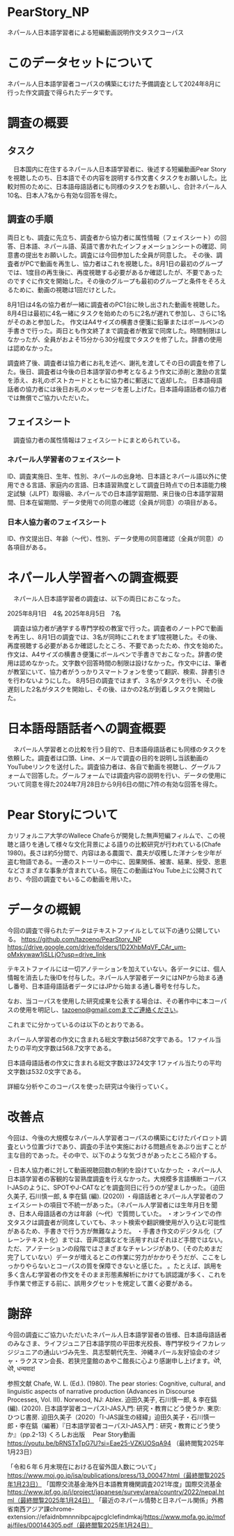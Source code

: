 # PearStory_NP
ネパール人日本語学習者による短編動画説明作文タスクコーパス

# このデータセットについて
ネパール人日本語学習者コーパスの構築にむけた予備調査として2024年8月に行った作文調査で得られたデータです。

# 調査の概要
## タスク
　日本国内に在住するネパール人日本語学習者に、後述する短編動画Pear Storyを視聴したのち、日本語でその内容を説明する作文書くタスクをお願いした。比較対照のために、日本語母語話者にも同様のタスクをお願いし、合計ネパール人10名、日本人7名から有効な回答を得た。

## 調査の手順
両日とも、調査に先立ち、調査者から協力者に属性情報（フェイスシート）の回答、日本語、ネパール語、英語で書かれたインフォメーションシートの確認、同意書の提出をお願いした。調査には今回参加した全員が同意した。
その後、調査者がPCで動画を再生し、協力者はこれを視聴した。8月1日の最初のグループでは、1度目の再生後に、再度視聴する必要があるか確認したが、不要であったのですぐに作文を開始した。その後のグループも最初のグループと条件をそろえるために、動画の視聴は1回だけとした。

8月1日は4名の協力者が一緒に調査者のPC1台に映し出された動画を視聴した。
8月4日は最初に4名一緒にタスクを始めたのちに2名が遅れて参加し、さらに1名がそのあと参加した。
作文はA4サイズの横書き便箋に鉛筆またはボールペンの手書きで行った。両日とも作文終了まで調査者が教室で同席した。時間制限はしなかったが、全員がおよそ15分から30分程度でタスクを修了した。辞書の使用は認めなかった。

調査終了後、調査者は協力者にお礼を述べ、謝礼を渡してその日の調査を修了した。後日、調査者は今後の日本語学習の参考となるよう作文に添削と激励の言葉を添え、お礼のポストカードとともに協力者に郵送にて返却した。
日本語母語話者の協力者には後日お礼のメッセージを差し上げた。日本語母語話者の協力者では無償でご協力いただいた。

## フェイスシート
　調査協力者の属性情報はフェイスシートにまとめられている。
### ネパール人学習者のフェイスシート
ID、調査実施日、生年、性別、ネパールの出身地、日本語とネパール語以外に使用できる言語、家庭内の言語、日本語習熟度として調査日時点での日本語能力検定試験（JLPT）取得級、ネパールでの日本語学習期間、来日後の日本語学習期間、日本在留期間、データ使用での同意の確認（全員が同意）の項目がある。

### 日本人協力者のフェイスシート
ID、作文提出日、年齢（～代）、性別、データ使用の同意確認（全員が同意）の各項目がある。

# ネパール人学習者への調査概要
　ネパール人日本語学習者の調査は、以下の両日におこなった。

2025年8月1日　4名
2025年8月5日　7名

　調査は協力者が通学する専門学校の教室で行った。調査者のノートPCで動画を再生し、8月1日の調査では、3名が同時にこれをまず1度視聴した。その後、再度視聴する必要があるか確認したところ、不要であったため、作文を始めた。作文は、A4サイズの横書き便箋にボールペンで手書きでおこなった。辞書の使用は認めなかった。文字数や回答時間の制限は設けなかった。作文中には、筆者が教室にいて、協力者がうっかりスマートフォンを使って翻訳、検索、辞書引きを行わないようにした。
8月5日の調査ではまず、３名がタスクを行い、その後遅刻した2名がタスクを開始し、その後、ほかの2名が到着しタスクを開始した。


# 日本語母語話者への調査概要
　ネパール人学習者との比較を行う目的で、日本語母語話者にも同様のタスクを依頼した。調査者は口頭、Line、メールで調査の目的を説明し当該動画のYouTubeリンクを送付した。調査協力者は、各自で動画を視聴し、グーグルフォームで回答した。グールフォームでは調査内容の説明を行い、データの使用について同意を得た2024年7月28日から9月6日の間に7件の有効な回答を得た。

# Pear Storyについて
カリフォルニア大学のWallece Chafeらが開発した無声短編フィルムで、この視聴と語りを通して様々な文化背景による語りの比較研究が行われている(Chafe 1980)。長さは約5分間で、内容はある農園で、農夫が収穫した洋ナシを少年が盗む物語である。一連のストーリーの中に、因果関係、被害、結果、授受、恩恵などさまざまな事象が含まれている。現在この動画はYou Tube上に公開されており、今回の調査でもいるこの動画を用いた。


# データの概観
今回の調査で得られたデータはテキストファイルとして以下の通り公開している。
https://github.com/tazoeno/PearStory_NP
https://drive.google.com/drive/folders/1D2XhbMqVF_CAr_um-oMxkywaw1jSLLjO?usp=drive_link


テキストファイルには一切アノテーションを加えていない。各データには、個人情報を消去した後IDを付与した。ネパール人学習者データにはNPから始まる通し番号、日本語母語話者データにはJPから始まる通し番号を付与した。


なお、当コーパスを使用した研究成果を公表する場合は、その著作中に本コーパスの使用を明記し、tazoeno@gmail.comまでご連絡ください。


これまでに分かっているのは以下のとおりである。

ネパール人学習者の作文に含まれる総文字数は5687文字である。
1ファイル当たりの平均文字数は568.7文字である。


日本語母語話者の作文に含まれる総文字数は3724文字
1ファイル当たりの平均文字数は532.0文字である。

詳細な分析やこのコーパスを使った研究は今後行っていく。





# 改善点
今回は、今後の大規模なネパール人学習者コーパスの構築にむけたパイロット調査という位置づけであり、調査の手法や実施における問題点をあぶり出すことが主な目的であった。その中で、以下のような気づきがあったところ紹介する。

・日本人協力者に対して動画視聴回数の制約を設けていなかった
・ネパール人日本語学習者の客観的な習熟度調査を行えなかった。大規模多言語横断コーパスI-JASのように、SPOTやJ-CATなどを調査同日に行うのが望ましかった。（迫田久美子, 石川慎一郎, & 李在鎬 (編). (2020))
・母語話者とネパール人学習者のフェイスシートの項目で不統一があった。（ネパール人学習者には生年月日を聞き、日本人母語話者の方は年齢（～代）で質問していた。
・オンラインでの作文タスクは調査者が同席していても、ネット検索や翻訳機使用が入り込む可能性があるため、手書きで行う方が無難なようだ。
・手書き作文のデジタル化（プレーンテキスト化）までは、音声認識などを活用すればそれほど手間ではない。ただ、アノテーションの段階ではさまざまなチャレンジがあり、（そのためまだ完了していない）データが増えるとこの作業に労力がかかりそうだが、ここをしっかりやらないとコーパスの質を保障できないと感じた。
。たとえば、誤用を多く含んむ学習者の作文をそのまま形態素解析にかけても誤認識が多く、これを手作業で修正する前に、誤用タグセットを規定して置く必要がある。




# 謝辞
今回の調査にご協力いただいたネパール人日本語学習者の皆様、日本語母語話者のみなさま、ライフジュニア日本語学院の平田孝光校長、専門学校ライフカレッジジュニアの通山いづみ先生、具志堅朝代先生、沖縄ネパール友好協会のオジャ・ラクスマン会長、若狭児童館のあやこ館長に心より感謝申し上げます。धेरै, धेरै, धन्यवाद!



参照文献
Chafe, W. L. (Ed.). (1980). The pear stories: Cognitive, cultural, and linguistic aspects of narrative production (Advances in Discourse Processes, Vol. III). Norwood, NJ: Ablex.
迫田久美子, 石川慎一郎, & 李在鎬 (編). (2020). 日本語学習者コーパスI-JAS入門: 研究・教育にどう使うか. 東京: ひつじ書房.
迫田久美子（2020）「I-JAS誕生の経緯」迫田久美子・石川慎一郎・李在鎬（編著）『日本語学習者コーパスI-JAS入門：研究・教育にどう使うか』（pp.2-13) くろしお出版　
Pear Story動画 https://youtu.be/bRNSTxTpG7U?si=Eae25-VZKUOSqA94 （最終閲覧2025年1月23日）

「令和６年６月末現在における在留外国人数について」
https://www.moj.go.jp/isa/publications/press/13_00047.html（最終閲覧2025年1月23日）
「国際交流基金海外日本語教育機関調査2021年度」国際交流基金
https://www.jpf.go.jp/j/project/japanese/survey/area/country/2022/nepal.html（最終閲覧2025年1月24日）
「最近のネパール情勢と日ネパール関係」外務省南西アジア課chrome-extension://efaidnbmnnnibpcajpcglclefindmkaj/https://www.mofa.go.jp/mofaj/files/000144305.pdf（最終閲覧2025年1月24日）
